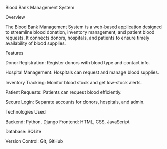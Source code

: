 Blood Bank Management System

Overview

The Blood Bank Management System is a web-based application designed to streamline blood donation, inventory management, and patient blood requests. It connects donors, hospitals, and patients to ensure timely availability of blood supplies.

Features

Donor Registration: Register donors with blood type and contact info.

Hospital Management: Hospitals can request and manage blood supplies.

Inventory Tracking: Monitor blood stock and get low-stock alerts.

Patient Requests: Patients can request blood efficiently.

Secure Login: Separate accounts for donors, hospitals, and admin.

Technologies Used

Backend: Python, Django
Frontend: HTML, CSS, JavaScript

Database: SQLite

Version Control: Git, GitHub
